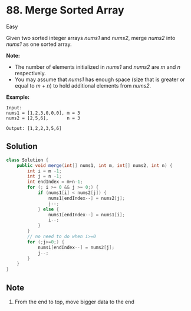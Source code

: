 # 88. Merge Sorted Array

Easy

Given two sorted integer arrays _nums1_ and _nums2_, merge _nums2_ into _nums1_ as one sorted array.

**Note:**

* The number of elements initialized in _nums1_ and _nums2_ are _m_ and _n_ respectively.
* You may assume that _nums1_ has enough space \(size that is greater or equal to _m_ + _n_\) to hold additional elements from _nums2_.

**Example:**

```text
Input:
nums1 = [1,2,3,0,0,0], m = 3
nums2 = [2,5,6],       n = 3

Output: [1,2,2,3,5,6]
```

## Solution

```java
class Solution {
    public void merge(int[] nums1, int m, int[] nums2, int n) {
        int i = m -1;
        int j = n -1;
        int endIndex = m+n-1;
        for (; i >= 0 && j >= 0;) {
            if (nums1[i] < nums2[j]) {
                nums1[endIndex--] = nums2[j];
                j--;
            } else {
                nums1[endIndex--] = nums1[i];
                i--;
            }
        }
        // no need to do when i>=0
        for (;j>=0;) {
            nums1[endIndex--] = nums2[j];
            j--;
        }
    }
}
```

## Note

1. From the end to top, move bigger data  to the end

